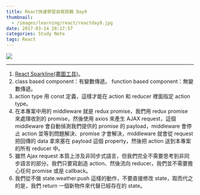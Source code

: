 ```yaml
---
title: React快速學習自我挑戰 Day9
thumbnail:
  - /images/learning/react/reactday9.jpg
date: 2017-03-14 20:17:57
categories: Study Note
tags: React
---
```

<img src="/images/learning/react/reactday9.jpg">

***
1. [React Sparkline(畫圖工具)](https://github.com/borisyankov/react-sparklines)。
2. class based component：有變數傳遞。 function based component：無變數傳遞。
3. action type 用 const 定義，這樣才能在 action 和 reducer 裡面指定 action type。
4. 在本專案中用的 middleware 就是 redux promise，我們用 redux promise 來處理收到的 promise，然後使用 axios 來產生 AJAX request，這個 middleware 會自動偵測我們提供的 promise 的 payload，middleware 會停止 action 並等到問題解決、promise 才會解決，middleware 就會從 request 把回傳的 data 拿來塞在 payload 這個 property，然後把 action 送到本專案的所有 reducer 中。
5. 雖然 Ajax request 本質上涉及非同步式語言，但我們完全不需要思考到非同步語言的部分。我們只要寫創造 action、然後流向 reducer，我們並不需要擔心任何 promise 或是 callback。
6. 我們從不做 state.weather.push 這樣的動作，不要直接修改 state，取而代之的是，我們 return 一個新物件來代替已經存在的 state。
